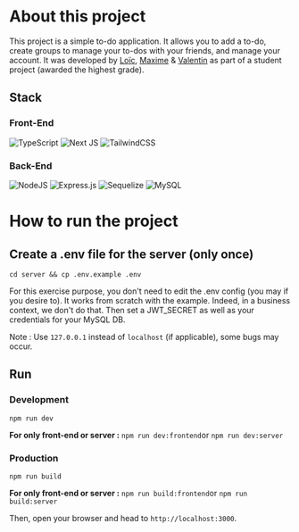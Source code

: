 # About this project

This project is a simple to-do application. It allows you to add a to-do, create groups to manage your to-dos with your friends, and manage your account.
It was developed by [Loïc](https://github.com/LoicE5), [Maxime](https://github.com/Mbourdon95) & [Valentin](https://github.com/ValReault) as part of a student project (awarded the highest grade).

## Stack

### Front-End
![TypeScript](https://img.shields.io/badge/typescript-%23007ACC.svg?style=for-the-badge&logo=typescript&logoColor=white)
![Next JS](https://img.shields.io/badge/Next-black?style=for-the-badge&logo=next.js&logoColor=white)
![TailwindCSS](https://img.shields.io/badge/tailwindcss-%2338B2AC.svg?style=for-the-badge&logo=tailwind-css&logoColor=white)

### Back-End
![NodeJS](https://img.shields.io/badge/node.js-6DA55F?style=for-the-badge&logo=node.js&logoColor=white)
![Express.js](https://img.shields.io/badge/express.js-%23404d59.svg?style=for-the-badge&logo=express&logoColor=%2361DAFB)
![Sequelize](https://img.shields.io/badge/Sequelize-52B0E7?style=for-the-badge&logo=Sequelize&logoColor=white)
![MySQL](https://img.shields.io/badge/mysql-%2300f.svg?style=for-the-badge&logo=mysql&logoColor=white)


# How to run the project

## Create a .env file for the server (only once)
`cd server && cp .env.example .env`

For this exercise purpose, you don't need to edit the .env config (you may if you desire to). It works from scratch with the example. Indeed, in a business context, we don't do that.
Then set a JWT_SECRET as well as your credentials for your MySQL DB.

Note : Use `127.0.0.1` instead of `localhost` (if applicable), some bugs may occur.

## Run

### Development
`npm run dev`

**For only front-end or server :** `npm run dev:frontend`or `npm run dev:server`

### Production
`npm run build`

**For only front-end or server :** `npm run build:frontend`or `npm run build:server`

Then, open your browser and head to `http://localhost:3000`.
